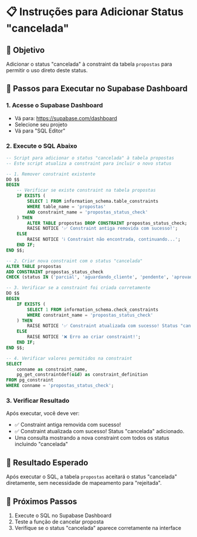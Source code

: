 # 📋 Instruções para Adicionar Status "cancelada"

## 🎯 Objetivo
Adicionar o status "cancelada" à constraint da tabela `propostas` para permitir o uso direto deste status.

## 🔧 Passos para Executar no Supabase Dashboard

### 1. Acesse o Supabase Dashboard
- Vá para: https://supabase.com/dashboard
- Selecione seu projeto
- Vá para "SQL Editor"

### 2. Execute o SQL Abaixo

```sql
-- Script para adicionar o status "cancelada" à tabela propostas
-- Este script atualiza a constraint para incluir o novo status

-- 1. Remover constraint existente
DO $$
BEGIN
    -- Verificar se existe constraint na tabela propostas
    IF EXISTS (
        SELECT 1 FROM information_schema.table_constraints 
        WHERE table_name = 'propostas' 
        AND constraint_name = 'propostas_status_check'
    ) THEN
        ALTER TABLE propostas DROP CONSTRAINT propostas_status_check;
        RAISE NOTICE '✅ Constraint antiga removida com sucesso!';
    ELSE
        RAISE NOTICE 'ℹ️ Constraint não encontrada, continuando...';
    END IF;
END $$;

-- 2. Criar nova constraint com o status "cancelada"
ALTER TABLE propostas 
ADD CONSTRAINT propostas_status_check 
CHECK (status IN ('parcial', 'aguardando_cliente', 'pendente', 'aprovada', 'rejeitada', 'cadastrado', 'cancelada'));

-- 3. Verificar se a constraint foi criada corretamente
DO $$
BEGIN
    IF EXISTS (
        SELECT 1 FROM information_schema.check_constraints 
        WHERE constraint_name = 'propostas_status_check'
    ) THEN
        RAISE NOTICE '✅ Constraint atualizada com sucesso! Status "cancelada" adicionado.';
    ELSE
        RAISE NOTICE '❌ Erro ao criar constraint!';
    END IF;
END $$;

-- 4. Verificar valores permitidos na constraint
SELECT 
    conname as constraint_name,
    pg_get_constraintdef(oid) as constraint_definition
FROM pg_constraint 
WHERE conname = 'propostas_status_check';
```

### 3. Verificar Resultado
Após executar, você deve ver:
- ✅ Constraint antiga removida com sucesso!
- ✅ Constraint atualizada com sucesso! Status "cancelada" adicionado.
- Uma consulta mostrando a nova constraint com todos os status incluindo "cancelada"

## 🎯 Resultado Esperado
Após executar o SQL, a tabela `propostas` aceitará o status "cancelada" diretamente, sem necessidade de mapeamento para "rejeitada".

## 🔄 Próximos Passos
1. Execute o SQL no Supabase Dashboard
2. Teste a função de cancelar proposta
3. Verifique se o status "cancelada" aparece corretamente na interface
